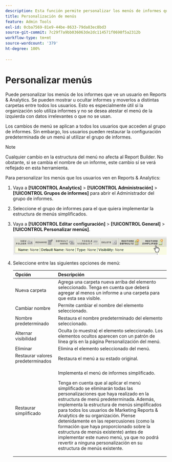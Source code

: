 ```yaml
---
description: Esta función permite personalizar los menús de informes que un usuario ve en Reports & Analytics. Se pueden mostrar u ocultar informes y moverlos a distintas carpetas entre todos los usuarios. Esta característica es especialmente útil si la organización solo utiliza informes y no se desea atestar el menú de la izquierda con datos irrelevantes o que no se usan.
title: Personalización de menús
feature: Admin Tools
exl-id: 0cba7569-81e9-44be-8633-79da83ec8bd3
source-git-commit: 7c29f7a9bb036063de2dc114571f0698f5a2312b
workflow-type: tm+mt
source-wordcount: '379'
ht-degree: 100%

---
```


# Personalizar menús

Puede personalizar los menús de los informes que ve un usuario en Reports &amp; Analytics. Se pueden mostrar u ocultar informes y moverlos a distintas carpetas entre todos los usuarios. Esto es especialmente útil si la organización solo utiliza informes y no se desea atestar el menú de la izquierda con datos irrelevantes o que no se usan.

Los cambios de menú se aplican a todos los usuarios que acceden al grupo de informes. Sin embargo, los usuarios pueden restaurar la configuración predeterminada de un menú al utilizar el grupo de informes.

>[!NOTE]
>
>Cualquier cambio en la estructura del menú no afecta al Report Builder. No obstante, si se cambia el nombre de un informe, este cambio sí se verá reflejado en esta herramienta.

Para personalizar los menús que los usuarios ven en Reports &amp; Analytics:

1. Vaya a **[!UICONTROL Analytics]** > **[!UICONTROL Administración]** > **[!UICONTROL Grupos de informes]** para abrir el Administrador del grupo de informes.
1. Seleccione el grupo de informes para el que quiera implementar la estructura de menús simplificados.
1. Vaya a **[!UICONTROL Editar configuración]** > **[!UICONTROL General]** > **[!UICONTROL Personalizar menús]**.

   ![Opciones de personalización de menús](assets/restore-simplified.png)

1. Seleccione entre las siguientes opciones de menú:

   | Opción | Descripción |
   |--- |--- |
   | Nueva carpeta | Agrega una carpeta nueva arriba del elemento seleccionado. Tenga en cuenta que deberá agregar al menos un informe a una carpeta para que esta sea visible. |
   | Cambiar nombre | Permite cambiar el nombre del elemento seleccionado. |
   | Nombre predeterminado | Restaura el nombre predeterminado del elemento seleccionado. |
   | Alternar visibilidad | Oculta (o muestra) el elemento seleccionado. Los elementos ocultos aparecen con un patrón de línea gris en la página Personalización del menú. |
   | Eliminar | Elimina el elemento seleccionado del menú. |
   | Restaurar valores predeterminados | Restaura el menú a su estado original. |
   | Restaurar simplificado | <p>Implementa el menú de informes simplificado.</p><p>Tenga en cuenta que al aplicar el menú simplificado se eliminarán todas las personalizaciones que haya realizado en la estructura de menú predeterminada. Además, implementa la estructura de menús simplificados para todos los usuarios de Marketing Reports &amp; Analytics de su organización. Piense detenidamente en las repercusiones (como la formación que haya proporcionado sobre la estructura de menús existente) antes de implementar este nuevo menú, ya que no podrá revertir a ninguna personalización en su estructura de menús existente.</p> |
